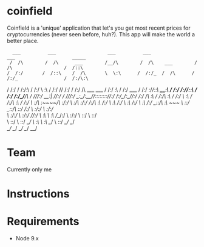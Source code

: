 # coinfield

Coinfield is a 'unique' application that let's you get most recent prices for cryptocurrencies (never seen before, huh?). This app will make the world a better place.
    
      ___          ___                   ___          ___                 ___                     _____    
     /  /\        /  /\      ___        /__/\        /  /\    ___        /  /\                   /  /::\   
    /  /:/       /  /::\    /  /\       \  \:\      /  /:/_  /  /\      /  /:/_                 /  /:/\:\  
   /  /:/       /  /:/\:\  /  /:/        \  \:\    /  /:/ /\/  /:/     /  /:/ /\  ___     ___  /  /:/  \:\ 
  /  /:/  ___  /  /:/  \:\/__/::\    _____\__\:\  /  /:/ /:/__/::\    /  /:/ /:/_/__/\   /  /\/__/:/ \__\:|
 /__/:/  /  /\/__/:/ \__\:\__\/\:\__/__/::::::::\/__/:/ /:/\__\/\:\__/__/:/ /:/ /\  \:\ /  /:/\  \:\ /  /:/
 \  \:\ /  /:/\  \:\ /  /:/  \  \:\/\  \:\~~\~~\/\  \:\/:/    \  \:\/\  \:\/:/ /:/\  \:\  /:/  \  \:\  /:/ 
  \  \:\  /:/  \  \:\  /:/    \__\::/\  \:\  ~~~  \  \::/      \__\::/\  \::/ /:/  \  \:\/:/    \  \:\/:/  
   \  \:\/:/    \  \:\/:/     /__/:/  \  \:\       \  \:\      /__/:/  \  \:\/:/    \  \::/      \  \::/   
    \  \::/      \  \::/      \__\/    \  \:\       \  \:\     \__\/    \  \::/      \__\/        \__\/    
     \__\/        \__\/                 \__\/        \__\/               \__\/                             
 
                                                                                                                 
                                                                                                                        

# Team
Currently only me

# Instructions

# Requirements

* Node 9.x 
